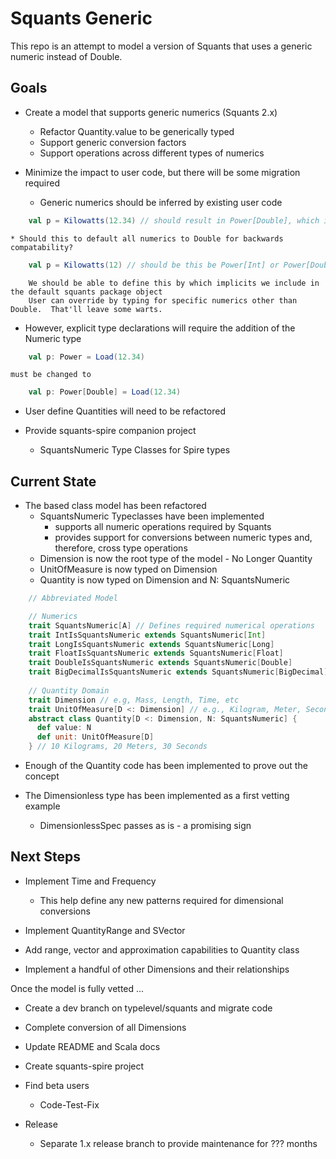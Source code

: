 # Squants Generic

This repo is an attempt to model a version of Squants that uses a generic numeric instead of Double.

## Goals

* Create a model that supports generic numerics (Squants 2.x)
  * Refactor Quantity.value to be generically typed
  * Support generic conversion factors
  * Support operations across different types of numerics

* Minimize the impact to user code, but there will be some migration required
  * Generic numerics should be inferred by existing user code
  
```scala
    val p = Kilowatts(12.34) // should result in Power[Double], which is the effective type in Squants 1.x
```
    * Should this to default all numerics to Double for backwards compatability?
```scala
    val p = Kilowatts(12) // should be this be Power[Int] or Power[Double]?
```
        We should be able to define this by which implicits we include in the default squants package object
        User can override by typing for specific numerics other than Double.  That'll leave some warts. 
    
  * However, explicit type declarations will require the addition of the Numeric type
  
```scala
    val p: Power = Load(12.34)
```

    must be changed to

```scala
    val p: Power[Double] = Load(12.34)
```

  * User define Quantities will need to be refactored

* Provide squants-spire companion project 
  * SquantsNumeric Type Classes for Spire types
  
 
## Current State

* The based class model has been refactored
  * SquantsNumeric Typeclasses have been implemented
    * supports all numeric operations required by Squants
    * provides support for conversions between numeric types and, therefore, cross type operations
  * Dimension is now the root type of the model - No Longer Quantity
  * UnitOfMeasure is now typed on Dimension
  * Quantity is now typed on Dimension and N: SquantsNumeric
  
```scala
    // Abbreviated Model

    // Numerics
    trait SquantsNumeric[A] // Defines required numerical operations
    trait IntIsSquantsNumeric extends SquantsNumeric[Int]
    trait LongIsSquantsNumeric extends SquantsNumeric[Long]
    trait FloatIsSquantsNumeric extends SquantsNumeric[Float]
    trait DoubleIsSquantsNumeric extends SquantsNumeric[Double]
    trait BigDecimalIsSquantsNumeric extends SquantsNumeric[BigDecimal]
  
    // Quantity Domain
    trait Dimension // e.g, Mass, Length, Time, etc
    trait UnitOfMeasure[D <: Dimension] // e.g., Kilogram, Meter, Second, etc
    abstract class Quantity[D <: Dimension, N: SquantsNumeric] {
      def value: N
      def unit: UnitOfMeasure[D]
    } // 10 Kilograms, 20 Meters, 30 Seconds
```

* Enough of the Quantity code has been implemented to prove out the concept

* The Dimensionless type has been implemented as a first vetting example
  * DimensionlessSpec passes as is - a promising sign
  
## Next Steps

* Implement Time and Frequency
  * This help define any new patterns required for dimensional conversions
  
* Implement QuantityRange and SVector

* Add range, vector and approximation capabilities to Quantity class

* Implement a handful of other Dimensions and their relationships

Once the model is fully vetted ...

* Create a dev branch on typelevel/squants and migrate code

* Complete conversion of all Dimensions

* Update README and Scala docs

* Create squants-spire project

* Find beta users
  * Code-Test-Fix
  
* Release
    * Separate 1.x release branch to provide maintenance for ??? months
    
    



  
  
